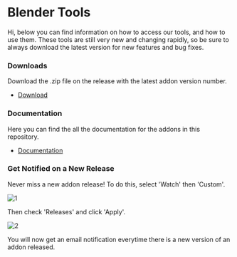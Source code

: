 # Blender Tools

Hi, below you can find information on how to access our tools, and how to use them. These tools are still very new and changing rapidly, so be sure to always download the latest version for new features and bug fixes.

### Downloads
Download the .zip file on the release with the latest addon version number.
* [Download](https://github.com/EpicGames/BlenderTools/releases)

### Documentation
Here you can find the all the documentation for the addons in this repository.
* [Documentation](https://epicgames.github.io/BlenderTools/)

### Get Notified on a New Release
Never miss a new addon release! To do this, select 'Watch' then 'Custom'.

![1](https://user-images.githubusercontent.com/67345633/130251830-9b0e0787-b973-4ea0-adc3-c3177dbeefa9.png)

Then check 'Releases' and click 'Apply'.

![2](https://user-images.githubusercontent.com/67345633/130251961-aacf0416-aa41-4dd5-a481-d6b478b2d690.png)

You will now get an email notification everytime there is a new version of an addon released.
